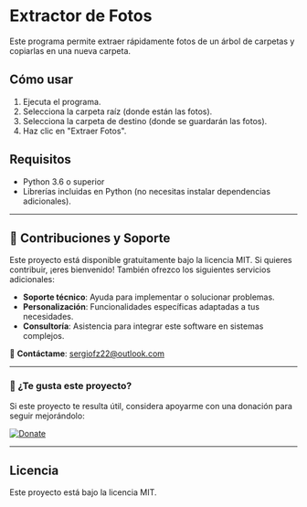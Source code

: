 # Extractor de Fotos

Este programa permite extraer rápidamente fotos de un árbol de carpetas y copiarlas en una nueva carpeta.

## Cómo usar
1. Ejecuta el programa.
2. Selecciona la carpeta raíz (donde están las fotos).
3. Selecciona la carpeta de destino (donde se guardarán las fotos).
4. Haz clic en "Extraer Fotos".

## Requisitos
- Python 3.6 o superior
- Librerías incluidas en Python (no necesitas instalar dependencias adicionales).

---

## 🤝 Contribuciones y Soporte

Este proyecto está disponible gratuitamente bajo la licencia MIT. Si quieres contribuir, ¡eres bienvenido! También ofrezco los siguientes servicios adicionales:

- **Soporte técnico**: Ayuda para implementar o solucionar problemas.
- **Personalización**: Funcionalidades específicas adaptadas a tus necesidades.
- **Consultoría**: Asistencia para integrar este software en sistemas complejos.

📧 **Contáctame**: [sergiofz22@outlook.com](mailto:sergiofz22@outlook.com)

---

### 💖 ¿Te gusta este proyecto?
Si este proyecto te resulta útil, considera apoyarme con una donación para seguir mejorándolo:

[![Donate](https://img.shields.io/badge/Donate-PayPal-blue.svg)](https://paypal.me/sergiofz22)

---

## Licencia
Este proyecto está bajo la licencia MIT.
